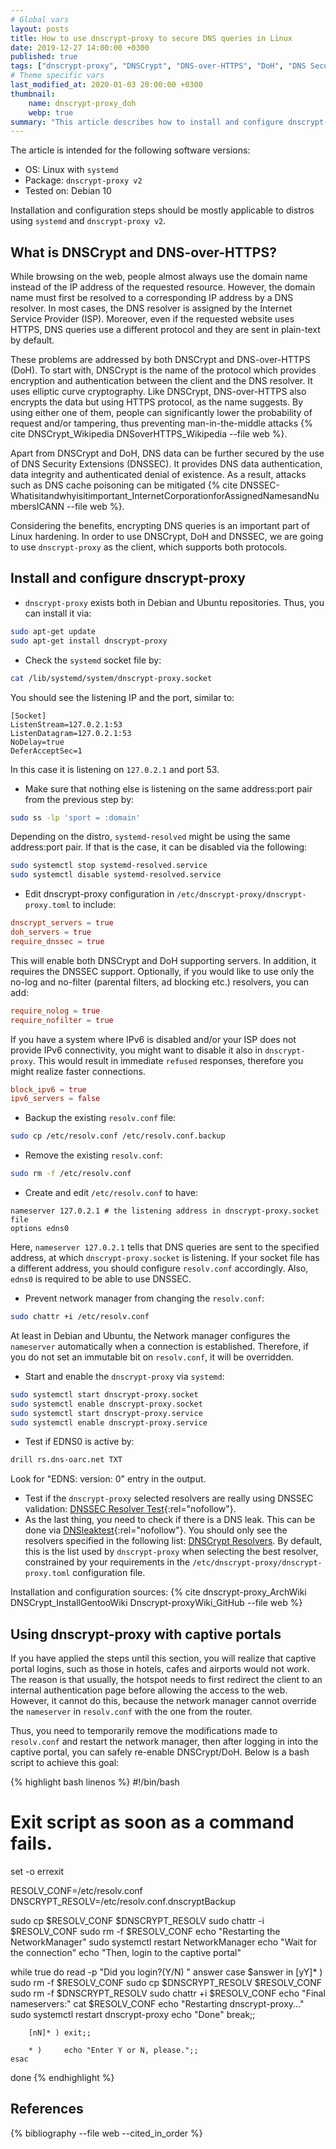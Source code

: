 ```yaml
---
# Global vars
layout: posts
title: How to use dnscrypt-proxy to secure DNS queries in Linux
date: 2019-12-27 14:00:00 +0300
published: true
tags: ["dnscrypt-proxy", "DNSCrypt", "DNS-over-HTTPS", "DoH", "DNS Security Extensions", "DNSSEC", "security", "hardening", "Linux", "Debian", "Ubuntu"]
# Theme specific vars
last_modified_at: 2020-01-03 20:00:00 +0300
thumbnail:
    name: dnscrypt-proxy_doh
    webp: true
summary: "This article describes how to install and configure dnscrypt-proxy to use DNSCrypt and DNS-over-HTTPS (DoH) with DNSSEC."
---
```

The article is intended for the following software versions:
+ OS: Linux with `systemd`
+ Package: `dnscrypt-proxy v2`
+ Tested on: Debian 10

Installation and configuration steps should be mostly applicable to distros using `systemd` and `dnscrypt-proxy v2`.

## What is DNSCrypt and DNS-over-HTTPS?
While browsing on the web, people almost always use the domain name instead of the IP address of the requested resource. However, the domain name must first be resolved to a corresponding IP address by a DNS resolver. In most cases, the DNS resolver is assigned by the Internet Service Provider (ISP). Moreover, even if the requested website uses HTTPS, DNS queries use a different protocol and they are sent in plain-text by default.

These problems are addressed by both DNSCrypt and DNS-over-HTTPS (DoH). To start with, DNSCrypt is the name of the protocol which provides encryption and authentication between the client and the DNS resolver. It uses elliptic curve cryptography. Like DNSCrypt, DNS-over-HTTPS also encrypts the data but using HTTPS protocol, as the name suggests. By using either one of them, people can significantly lower the probability of request and/or tampering, thus preventing man-in-the-middle attacks {% cite DNSCrypt_Wikipedia DNSoverHTTPS_Wikipedia --file web %}.

Apart from DNSCrypt and DoH, DNS data can be further secured by the use of DNS Security Extensions (DNSSEC). It provides DNS data authentication, data integrity and authenticated denial of existence. As a result, attacks such as DNS cache poisoning can be mitigated {% cite DNSSEC-Whatisitandwhyisitimportant_InternetCorporationforAssignedNamesandNumbersICANN --file web %}.

Considering the benefits, encrypting DNS queries is an important part of Linux hardening. In order to use DNSCrypt, DoH and DNSSEC, we are going to use `dnscrypt-proxy` as the client, which supports both protocols.

## Install and configure dnscrypt-proxy
+ `dnscrypt-proxy` exists both in Debian and Ubuntu repositories. Thus, you can install it via:
```bash
sudo apt-get update
sudo apt-get install dnscrypt-proxy
```
+ Check the `systemd` socket file by:
```bash
cat /lib/systemd/system/dnscrypt-proxy.socket
```
You should see the listening IP and the port, similar to:
```
[Socket]
ListenStream=127.0.2.1:53
ListenDatagram=127.0.2.1:53
NoDelay=true
DeferAcceptSec=1
```
In this case it is listening on `127.0.2.1` and port 53.
+ Make sure that nothing else is listening on the same address:port pair from the previous step by:
```bash
sudo ss -lp 'sport = :domain'
```
Depending on the distro, `systemd-resolved` might be using the same address:port pair. If that is the case, it can be disabled via the following:
```bash
sudo systemctl stop systemd-resolved.service
sudo systemctl disable systemd-resolved.service
```
+ Edit dnscrypt-proxy configuration in `/etc/dnscrypt-proxy/dnscrypt-proxy.toml` to include:
```toml
dnscrypt_servers = true
doh_servers = true
require_dnssec = true
```
This will enable both DNSCrypt and DoH supporting servers. In addition, it requires the DNSSEC support.
Optionally, if you would like to use only the no-log and no-filter (parental filters, ad blocking etc.) resolvers, you can add:
```toml
require_nolog = true
require_nofilter = true
```
If you have a system where IPv6 is disabled and/or your ISP does not provide IPv6 connectivity, you might want to disable it also in `dnscrypt-proxy`. This would result in immediate `refused` responses, therefore you might realize faster connections.
```toml
block_ipv6 = true
ipv6_servers = false
```
+ Backup the existing `resolv.conf` file:
```bash
sudo cp /etc/resolv.conf /etc/resolv.conf.backup
```
+ Remove the existing `resolv.conf`:
```bash
sudo rm -f /etc/resolv.conf
```
+ Create and edit `/etc/resolv.conf` to have:
```
nameserver 127.0.2.1 # the listening address in dnscrypt-proxy.socket file
options edns0
```
Here, `nameserver 127.0.2.1` tells that DNS queries are sent to the specified address, at which `dnscrypt-proxy.socket` is listening. If your socket file has a different address, you should configure `resolv.conf` accordingly. Also, `edns0` is required to be able to use DNSSEC.
+ Prevent network manager from changing the `resolv.conf`:
```bash
sudo chattr +i /etc/resolv.conf
```
At least in Debian and Ubuntu, the Network manager configures the `nameserver` automatically when a connection is established. Therefore, if you do not set an immutable bit on `resolv.conf`, it will be overridden.
+ Start and enable the `dnscrypt-proxy` via `systemd`:
```bash
sudo systemctl start dnscrypt-proxy.socket
sudo systemctl enable dnscrypt-proxy.socket
sudo systemctl start dnscrypt-proxy.service
sudo systemctl enable dnscrypt-proxy.service
```
+ Test if EDNS0 is active by:
```bash
drill rs.dns-oarc.net TXT
```
Look for "EDNS: version: 0" entry in the output.
+ Test if the `dnscrypt-proxy` selected resolvers are really using DNSSEC validation: [DNSSEC Resolver Test](https://dnssec.vs.uni-due.de/){:rel="nofollow"}.
+ As the last thing, you need to check if there is a DNS leak. This can be done via [DNSleaktest](https://dnsleaktest.com/){:rel="nofollow"}. You should only see the resolvers specified in the following list: [DNSCrypt Resolvers](https://download.dnscrypt.info/resolvers-list/v2/public-resolvers.md). By default, this is the list used by `dnscrypt-proxy` when selecting the best resolver, constrained by your requirements in the `/etc/dnscrypt-proxy/dnscrypt-proxy.toml` configuration file.

Installation and configuration sources: {% cite dnscrypt-proxy_ArchWiki DNSCrypt_InstallGentooWiki Dnscrypt-proxyWiki_GitHub --file web %}

## Using dnscrypt-proxy with captive portals
If you have applied the steps until this section, you will realize that captive portal logins, such as those in hotels, cafes and airports would not work. The reason is that usually, the hotspot needs to first redirect the client to an internal authentication page before allowing the access to the web. However, it cannot do this, because the network manager cannot override the `nameserver` in `resolv.conf` with the one from the router.

Thus, you need to temporarily remove the modifications made to `resolv.conf` and restart the network manager, then after logging in into the captive portal, you can safely re-enable DNSCrypt/DoH. Below is a bash script to achieve this goal:

{% highlight bash linenos %}
#!/bin/bash

# Exit script as soon as a command fails.
set -o errexit

RESOLV_CONF=/etc/resolv.conf
DNSCRYPT_RESOLV=/etc/resolv.conf.dnscryptBackup

sudo cp $RESOLV_CONF $DNSCRYPT_RESOLV
sudo chattr -i $RESOLV_CONF
sudo rm -f $RESOLV_CONF
echo "Restarting the NetworkManager"
sudo systemctl restart NetworkManager
echo "Wait for the connection"
echo "Then, login to the captive portal"

while true
do
    read -p "Did you login?(Y/N) " answer
    case $answer in
        [yY]* ) sudo rm -f $RESOLV_CONF
                sudo cp $DNSCRYPT_RESOLV $RESOLV_CONF
                sudo rm -f $DNSCRYPT_RESOLV
                sudo chattr +i $RESOLV_CONF
                echo "Final nameservers:"
                cat $RESOLV_CONF
                echo "Restarting dnscrypt-proxy..."
                sudo systemctl restart dnscrypt-proxy
                echo "Done"
                break;;

        [nN]* ) exit;;

        * )     echo "Enter Y or N, please.";;
    esac
done
{% endhighlight %}

## References
{% bibliography --file web --cited_in_order %}
